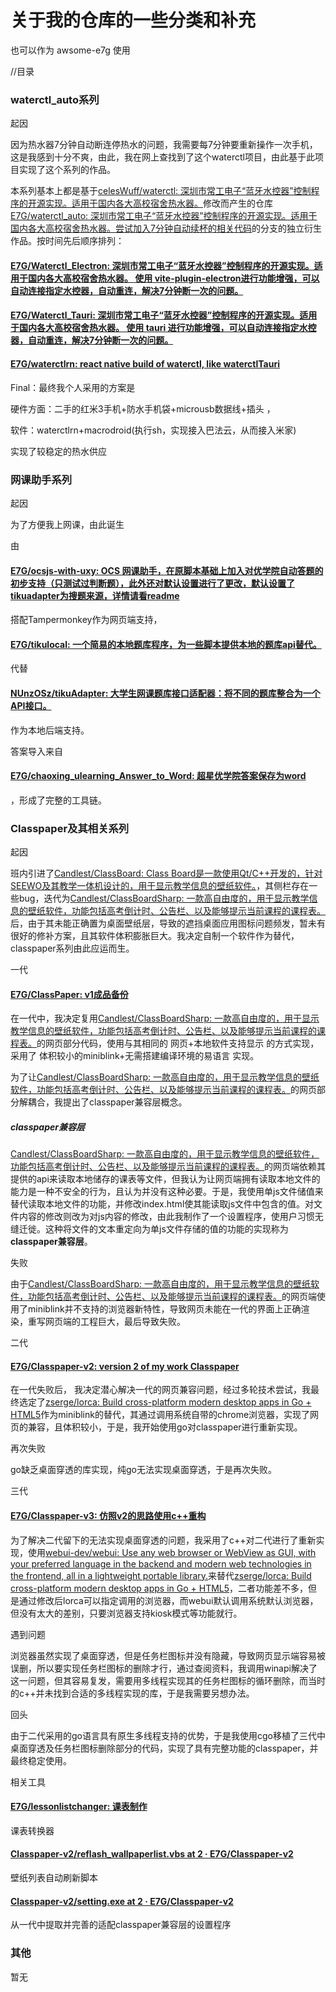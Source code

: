 # 关于我的仓库的一些分类和补充

也可以作为 awsome-e7g 使用

//目录

### waterctl_auto系列



起因

因为热水器7分钟自动断连停热水的问题，我需要每7分钟要重新操作一次手机，这是我感到十分不爽，由此，我在网上查找到了这个waterctl项目，由此基于此项目实现了这个系列的作品。

本系列基本上都是基于[celesWuff/waterctl: 深圳市常工电子“蓝牙水控器”控制程序的开源实现。适用于国内各大高校宿舍热水器。](https://github.com/celesWuff/waterctl)修改而产生的仓库[E7G/waterctl\_auto: 深圳市常工电子“蓝牙水控器”控制程序的开源实现。适用于国内各大高校宿舍热水器。尝试加入7分钟自动续杯的相关代码](https://github.com/E7G/waterctl_auto)的分支的独立衍生作品。按时间先后顺序排列：

#### [E7G/Waterctl\_Electron: 深圳市常工电子“蓝牙水控器”控制程序的开源实现。适用于国内各大高校宿舍热水器。 使用 vite-plugin-electron进行功能增强，可以自动连接指定水控器，自动重连，解决7分钟断一次的问题。](https://github.com/E7G/Waterctl_Electron)

#### [E7G/Waterctl\_Tauri: 深圳市常工电子“蓝牙水控器”控制程序的开源实现。适用于国内各大高校宿舍热水器。 使用 tauri 进行功能增强，可以自动连接指定水控器，自动重连，解决7分钟断一次的问题。](https://github.com/E7G/Waterctl_Tauri)

#### [E7G/waterctlrn: react native build of waterctl, like waterctlTauri](https://github.com/E7G/waterctlrn)



Final：最终我个人采用的方案是

硬件方面：二手的红米3手机+防水手机袋+microusb数据线+插头 ，

软件：waterctlrn+macrodroid(执行sh，实现接入巴法云，从而接入米家)

实现了较稳定的热水供应


### 网课助手系列



起因

为了方便我上网课，由此诞生


由

#### [E7G/ocsjs-with-uxy: OCS 网课助手，在原脚本基础上加入对优学院自动答题的初步支持（只测试过判断题），此外还对默认设置进行了更改，默认设置了tikuadapter为搜题来源，详情请看readme](https://github.com/E7G/ocsjs-with-uxy)

搭配Tampermonkey作为网页端支持，

#### [E7G/tikulocal: 一个简易的本地题库程序，为一些脚本提供本地的题库api替代。](https://github.com/E7G/tikulocal)

代替

#### [NUnzOSz/tikuAdapter: 大学生网课题库接口适配器：将不同的题库整合为一个API接口。](https://github.com/NUnzOSz/tikuAdapter)

作为本地后端支持。

答案导入来自

#### [E7G/chaoxing\_ulearning\_Answer\_to\_Word: 超星优学院答案保存为word](https://github.com/E7G/chaoxing_ulearning_Answer_to_Word)

，形成了完整的工具链。


### Classpaper及其相关系列



起因

班内引进了[Candlest/ClassBoard: Class Board是一款使用Qt/C++开发的，针对SEEWO及其教学一体机设计的，用于显示教学信息的壁纸软件。](https://github.com/Candlest/ClassBoard)，其侧栏存在一些bug，迭代为[Candlest/ClassBoardSharp: 一款高自由度的，用于显示教学信息的壁纸软件，功能包括高考倒计时、公告栏、以及能够提示当前课程的课程表。](https://github.com/Candlest/ClassBoardSharp)后，由于其未能正确置为桌面壁纸层，导致的遮挡桌面应用图标问题频发，暂未有很好的修补方案，且其软件体积膨胀巨大。我决定自制一个软件作为替代，classpaper系列由此应运而生。


一代

#### [E7G/ClassPaper: v1成品备份](https://github.com/E7G/ClassPaper)

在一代中，我决定复用[Candlest/ClassBoardSharp: 一款高自由度的，用于显示教学信息的壁纸软件，功能包括高考倒计时、公告栏、以及能够提示当前课程的课程表。](https://github.com/Candlest/ClassBoardSharp)的网页部分代码，使用与其相同的 网页+本地软件支持显示 的方式实现，采用了 体积较小的miniblink+无需搭建编译环境的易语言 实现。

为了让[Candlest/ClassBoardSharp: 一款高自由度的，用于显示教学信息的壁纸软件，功能包括高考倒计时、公告栏、以及能够提示当前课程的课程表。](https://github.com/Candlest/ClassBoardSharp)的网页部分解耦合，我提出了classpaper兼容层概念。

##### classpaper兼容层

[Candlest/ClassBoardSharp: 一款高自由度的，用于显示教学信息的壁纸软件，功能包括高考倒计时、公告栏、以及能够提示当前课程的课程表。](https://github.com/Candlest/ClassBoardSharp)的网页端依赖其提供的api来读取本地储存的课表等文件，但我认为让网页端拥有读取本地文件的能力是一种不安全的行为，且认为并没有这种必要。于是，我使用单js文件储值来替代读取本地文件的功能，并修改index.html使其能读取js文件中包含的值。对文件内容的修改则改为对js内容的修改，由此我制作了一个设置程序，使用户习惯无缝迁徙。这种将文件的文本重定向为单js文件存储的值的功能的实现称为**classpaper兼容层**。

失败

由于[Candlest/ClassBoardSharp: 一款高自由度的，用于显示教学信息的壁纸软件，功能包括高考倒计时、公告栏、以及能够提示当前课程的课程表。](https://github.com/Candlest/ClassBoardSharp)的网页端使用了miniblink并不支持的浏览器新特性，导致网页未能在一代的界面上正确渲染，重写网页端的工程巨大，最后导致失败。


二代

#### [E7G/Classpaper-v2: version 2 of my work Classpaper](https://github.com/E7G/Classpaper-v2)

在一代失败后， 我决定潜心解决一代的网页兼容问题，经过多轮技术尝试，我最终选定了[zserge/lorca: Build cross-platform modern desktop apps in Go + HTML5](https://github.com/zserge/lorca)作为miniblink的替代，其通过调用系统自带的chrome浏览器，实现了网页的兼容，且体积较小，于是，我开始使用go对classpaper进行重新实现。

再次失败

go缺乏桌面穿透的库实现，纯go无法实现桌面穿透，于是再次失败。


三代

#### [E7G/Classpaper-v3: 仿照v2的思路使用c++重构](https://github.com/E7G/Classpaper-v3)

为了解决二代留下的无法实现桌面穿透的问题，我采用了c++对二代进行了重新实现，使用[webui-dev/webui: Use any web browser or WebView as GUI, with your preferred language in the backend and modern web technologies in the frontend, all in a lightweight portable library.](https://github.com/webui-dev/webui)来替代[zserge/lorca: Build cross-platform modern desktop apps in Go + HTML5](https://github.com/zserge/lorca)，二者功能差不多，但是通过修改后lorca可以指定调用的浏览器，而webui默认调用系统默认浏览器，但没有太大的差别，只要浏览器支持kiosk模式等功能就行。

遇到问题

浏览器虽然实现了桌面穿透，但是任务栏图标并没有隐藏，导致网页显示端容易被误删，所以要实现任务栏图标的删除才行，通过查阅资料，我调用winapi解决了这一问题，但其容易复发，需要用多线程实现其的任务栏图标的循环删除，而当时的c++并未找到合适的多线程实现的库，于是我需要另想办法。


回头

由于二代采用的go语言具有原生多线程支持的优势，于是我使用cgo移植了三代中桌面穿透及任务栏图标删除部分的代码，实现了具有完整功能的classpaper，并最终稳定使用。


相关工具

#### [E7G/lessonlistchanger: 课表制作](https://github.com/E7G/lessonlistchanger)

课表转换器

#### [Classpaper-v2/reflash\_wallpaperlist.vbs at 2 · E7G/Classpaper-v2](https://github.com/E7G/Classpaper-v2/blob/2/reflash_wallpaperlist.vbs)

壁纸列表自动刷新脚本

#### [Classpaper-v2/setting.exe at 2 · E7G/Classpaper-v2](https://github.com/E7G/Classpaper-v2/blob/2/setting.exe)

从一代中提取并完善的适配classpaper兼容层的设置程序


### 其他

暂无
